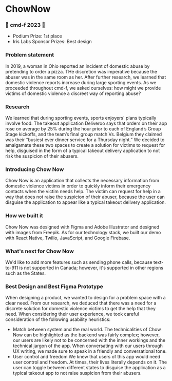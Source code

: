 # ChowNow

### 👑 cmd-f 2023 👑
- Podium Prize: 1st place
- Iris Labs Sponsor Prizes: Best design

### Problem statement
In 2019, a woman in Ohio reported an incident of domestic abuse by pretending to order a pizza. THe discretion was imperative because the abuser was in the same room as her. After further research, we learned that domestic violence reports increase during large sporting events. As we proceeded throughout cmd-f, we asked ourselves: how might we provide victims of domestic violence a discreet way of reporting abuse?

### Research
We learned that during sporting events, sports enjoyers' plans typically involve food. The takeout application Deliveroo says that orders on their app rose on average by 25% during the hour prior to each of England’s Group Stage kickoffs, and the team’s final group match Vs. Belgium they claimed was their “busiest ever dinner service for a Thursday night.” We decided to amalgamate these two spaces to create a solution for victims to request for help, disguised in the form of a typical takeout delivery application to not risk the suspicion of their abusers.

### Introducing Chow Now
Chow Now is an application that collects the necessary information from domestic violence victims in order to quickly inform their emergency contacts when the victim needs help. The victim can request for help in a way that does not raise the suspicion of their abuser, because the user can disguise the application to appear like a typical takeout delivery application.

### How we built it
Chow Now was designed with Figma and Adobe Illustrator and designed with images from Freepik. As for our technology stack, we built our demo with React Native, Twilio, JavaScript, and Google Firebase.

### What's next for Chow Now
We'd like to add more features such as sending phone calls, because text-to-911 is not supported in Canada; however, it's supported in other regions such as the States.

### Best Design and Best Figma Prototype
When designing a product, we wanted to design for a problem space with a clear need. From our research, we deduced that there was a need for a discrete solution for domestic violence victims to get the help that they need. When considering their user experience, we took careful consideration of the following usability heuristics:

- Match between system and the real world. The technicalities of Chow Now can be highlighted as the backend was fairly complex; however, our users are likely not to be concerned with the inner workings and the technical jargon of the app. When conversating with our users through UX writing, we made sure to speak in a friendly and conversational tone.
- User control and freedom We knew that users of this app would need user control and freedom. At times, their lives literally depends on it. The user can toggle between different states to disguise the application as a typical takeout app to not raise suspicion from their abusers.
